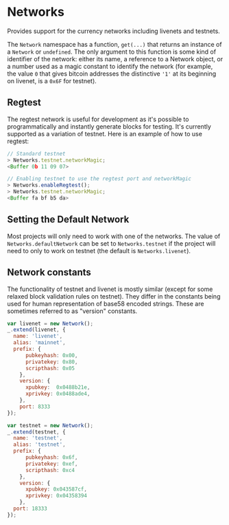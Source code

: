 # Networks
Provides support for the currency networks including livenets and testnets.

The `Network` namespace has a function, `get(...)` that returns an instance of a `Network` or `undefined`. The only argument to this function is some kind of identifier of the network: either its name, a reference to a Network object, or a number used as a magic constant to identify the network (for example, the value `0` that gives bitcoin  addresses the distinctive `'1'` at its beginning on livenet, is a `0x6F` for testnet).

## Regtest

The regtest network is useful for development as it's possible to programmatically and instantly generate blocks for testing. It's currently supported as a variation of testnet. Here is an example of how to use regtest:

```js
// Standard testnet
> Networks.testnet.networkMagic;
<Buffer 0b 11 09 07>
```

```js
// Enabling testnet to use the regtest port and networkMagic
> Networks.enableRegtest();
> Networks.testnet.networkMagic;
<Buffer fa bf b5 da>
```

## Setting the Default Network
Most projects will only need to work with one of the networks. The value of `Networks.defaultNetwork` can be set to `Networks.testnet` if the project will need to only to work on testnet (the default is `Networks.livenet`).

## Network constants
The functionality of testnet and livenet is mostly similar (except for some relaxed block validation rules on testnet). They differ in the constants being used for human representation of base58 encoded strings. These are sometimes referred to as "version" constants.

```javascript
var livenet = new Network();
_.extend(livenet, {
  name: 'livenet',
  alias: 'mainnet',
  prefix: {
	  pubkeyhash: 0x00,
	  privatekey: 0x80,
	  scripthash: 0x05
	},
	version: {
	  xpubkey:  0x0488b21e,
	  xprivkey: 0x0488ade4,
	},
	port: 8333
});

var testnet = new Network();
_.extend(testnet, {
  name: 'testnet',
  alias: 'testnet',
  prefix: {
	  pubkeyhash: 0x6f,
	  privatekey: 0xef,
	  scripthash: 0xc4
	},
	version: {
	  xpubkey: 0x043587cf,
	  xprivkey: 0x04358394
	},
  port: 18333
});
```
